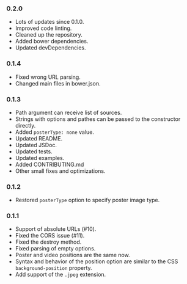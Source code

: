 ### 0.2.0
* Lots of updates since 0.1.0.
* Improved code linting.
* Cleaned up the repository.
* Added bower dependencies.
* Updated devDependencies.

### 0.1.4
* Fixed wrong URL parsing.
* Changed main files in bower.json.

### 0.1.3
* Path argument can receive list of sources.
* Strings with options and pathes can be passed to the constructor directly.
* Added `posterType: none` value.
* Updated README.
* Updated JSDoc.
* Updated tests.
* Updated examples.
* Added CONTRIBUTING.md
* Other small fixes and optimizations.

### 0.1.2
* Restored `posterType` option to specify poster image type.

### 0.1.1
* Support of absolute URLs (#10).
* Fixed the CORS issue (#11).
* Fixed the destroy method.
* Fixed parsing of empty options.
* Poster and video positions are the same now.
* Syntax and behavior of the position option are similar to the CSS `background-position` property.
* Add support of the `.jpeg` extension.
